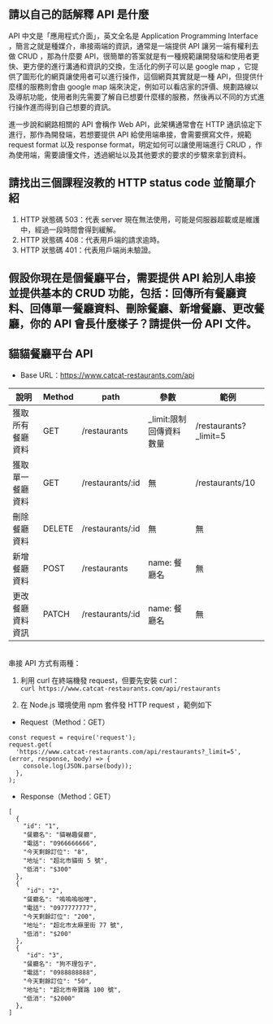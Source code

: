 ## 請以自己的話解釋 API 是什麼
API 中文是「應用程式介面」，英文全名是 Application Programming Interface ，簡言之就是種媒介，串接兩端的資訊，通常是一端提供 API 讓另一端有權利去做 CRUD ，那為什麼要 API，很簡單的答案就是有一種規範讓開發端和使用者更快、更方便的進行溝通和資訊的交換，生活化的例子可以是 google map ，它提供了圖形化的網頁讓使用者可以進行操作，這個網頁其實就是一種 API，但提供什麼樣的服務則會由 google map 端來決定，例如可以看店家的評價、規劃路線以及導航功能，使用者則先需要了解自已想要什麼樣的服務，然後再以不同的方式進行操作進而得到自己想要的資訊。

進一步說和網路相關的 API 會稱作 Web API，此架構通常會在 HTTP 通訊協定下進行，那作為開發端，若想要提供 API 給使用端串接，會需要撰寫文件，規範 request format 以及 response format，明定如何可以讓使用端進行 CRUD ，作為使用端，需要讀懂文件，透過網址以及其他要求的要求的步驟來拿到資料。

## 請找出三個課程沒教的 HTTP status code 並簡單介紹
1. HTTP 狀態碼 503：代表 server 現在無法使用，可能是伺服器超載或是維護中，經過一段時間會得到緩解。
2. HTTP 狀態碼 408：代表用戶端的請求逾時。
3. HTTP 狀態碼 401：代表用戶端尚未驗證。

## 假設你現在是個餐廳平台，需要提供 API 給別人串接並提供基本的 CRUD 功能，包括：回傳所有餐廳資料、回傳單一餐廳資料、刪除餐廳、新增餐廳、更改餐廳，你的 API 會長什麼樣子？請提供一份 API 文件。

貓貓餐廳平台 API
---

- Base URL：https://www.catcat-restaurants.com/api 

| 說明     | Method | path       | 參數                   | 範例             |
|--------|--------|------------|----------------------|----------------|
| 獲取所有餐廳資料 | GET    | /restaurants     | _limit:限制回傳資料數量           | /restaurants?_limit=5 |
| 獲取單一餐廳資料 | GET    | /restaurants/:id | 無                    | /restaurants/10      |
| 刪除餐廳資料   | DELETE   | /restaurants/:id     | 無 | 無              |
| 新增餐廳資料   | POST   | /restaurants     | name: 餐廳名 | 無              |
| 更改餐廳資料資訊   | PATCH   | /restaurants/:id     | name: 餐廳名 | 無              |

<br/>
串接 API 方式有兩種：

1. 利用 curl 在終端機發 request，但要先安裝 curl：<br/>
`curl https://www.catcat-restaurants.com/api/restaurants`

2. 在 Node.js 環境使用 npm 套件發 HTTP request ，範例如下
- Request（Method：GET）
```
const request = require('request');
request.get(
  'https://www.catcat-restaurants.com/api/restaurants?_limit=5', (error, response, body) => {
    console.log(JSON.parse(body));
  },
);
```

- Response（Method：GET）
```
[
  {
    "id": "1",
    "餐廳名": "貓嚇趣餐廳",
    "電話": "0966666666",
    "今天剩餘訂位": "8",
    "地址": "超北市貓街 5 號",
    "低消": "$300"
  },
  {
     "id": "2",
    "餐廳名": "嗚嗚嗚咖哩",
    "電話": "0977777777",
    "今天剩餘訂位": "200",
    "地址": "超北市太麻里街 77 號",
    "低消": "$200"
  },
  {
     "id": "3",
    "餐廳名": "狗不理包子",
    "電話": "0988888888",
    "今天剩餘訂位": "50",
    "地址": "超北市帝寶路 100 號",
    "低消": "$2000"
  },
]
```
